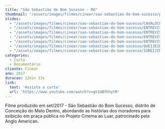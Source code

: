 ```yaml
---
title: "São Sebastião do Bom Sucesso - MG"
thumbnail: "/assets/images/filmes/cinear/sao-sebastiao-do-bom-sucesso/preview-500x350.jpg"
slides:
  - "/assets/images/filmes/cinear/sao-sebastiao-do-bom-sucesso/CAVALOCLOSE.png"
  - "/assets/images/filmes/cinear/sao-sebastiao-do-bom-sucesso/ENTREVISTA01.png"
  - "/assets/images/filmes/cinear/sao-sebastiao-do-bom-sucesso/ENTREVISTA04.png"
  - "/assets/images/filmes/cinear/sao-sebastiao-do-bom-sucesso/ENTREVISTA2.png"
  - "/assets/images/filmes/cinear/sao-sebastiao-do-bom-sucesso/ENTREVISTA3.png"
  - "/assets/images/filmes/cinear/sao-sebastiao-do-bom-sucesso/QUEIJEIRO.png"
  - "/assets/images/filmes/cinear/sao-sebastiao-do-bom-sucesso/IGREIJINHA.png"
categories:
  - Curta
  - Documentário
cliente: Cinear
ano: 2017
duracao: 12min 13s
link:
  text: 'Assista o curta'
  url: 'https://www.youtube.com/watch?v=gt2aBfhhytM'
---
```


Filme produzido em  set/2017 - São Sebastião do Bom Sucesso, distrito de Conceição do Mato Dentro,  abordando as histórias dos moradores  para exibição em praça pública no Projeto Cinema ao Luar, patrocinado pela Anglo American.
